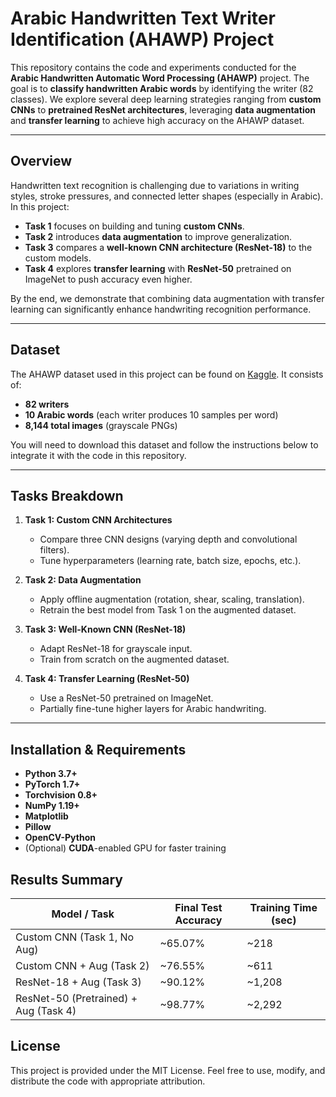 # Arabic Handwritten Text Writer Identification (AHAWP) Project

This repository contains the code and experiments conducted for the **Arabic Handwritten Automatic Word Processing (AHAWP)** project. The goal is to **classify handwritten Arabic words** by identifying the writer (82 classes). We explore several deep learning strategies ranging from **custom CNNs** to **pretrained ResNet architectures**, leveraging **data augmentation** and **transfer learning** to achieve high accuracy on the AHAWP dataset.

---


## Overview
Handwritten text recognition is challenging due to variations in writing styles, stroke pressures, and connected letter shapes (especially in Arabic). In this project:
- **Task 1** focuses on building and tuning **custom CNNs**.
- **Task 2** introduces **data augmentation** to improve generalization.
- **Task 3** compares a **well-known CNN architecture (ResNet-18)** to the custom models.
- **Task 4** explores **transfer learning** with **ResNet-50** pretrained on ImageNet to push accuracy even higher.

By the end, we demonstrate that combining data augmentation with transfer learning can significantly enhance handwriting recognition performance.

---

## Dataset
The AHAWP dataset used in this project can be found on [Kaggle](https://www.kaggle.com/datasets/m7mdodeh/isolated-words-per-user/). It consists of:
- **82 writers**  
- **10 Arabic words** (each writer produces 10 samples per word)  
- **8,144 total images** (grayscale PNGs)

You will need to download this dataset and follow the instructions below to integrate it with the code in this repository.

---

## Tasks Breakdown
1. **Task 1: Custom CNN Architectures**  
   - Compare three CNN designs (varying depth and convolutional filters).  
   - Tune hyperparameters (learning rate, batch size, epochs, etc.).  

2. **Task 2: Data Augmentation**  
   - Apply offline augmentation (rotation, shear, scaling, translation).  
   - Retrain the best model from Task 1 on the augmented dataset.  

3. **Task 3: Well-Known CNN (ResNet-18)**  
   - Adapt ResNet-18 for grayscale input.  
   - Train from scratch on the augmented dataset.  

4. **Task 4: Transfer Learning (ResNet-50)**  
   - Use a ResNet-50 pretrained on ImageNet.  
   - Partially fine-tune higher layers for Arabic handwriting.  

---

## Installation & Requirements
- **Python 3.7+**
- **PyTorch 1.7+**
- **Torchvision 0.8+**
- **NumPy 1.19+**
- **Matplotlib**
- **Pillow**
- **OpenCV-Python**  
- (Optional) **CUDA**-enabled GPU for faster training


## Results Summary
| **Model / Task**                     | **Final Test Accuracy** | **Training Time (sec)** |
|--------------------------------------|--------------------------|--------------------------|
| Custom CNN (Task 1, No Aug)          | ~65.07%                 | ~218                    |
| Custom CNN + Aug (Task 2)            | ~76.55%                 | ~611                    |
| ResNet-18 + Aug (Task 3)             | ~90.12%                 | ~1,208                  |
| ResNet-50 (Pretrained) + Aug (Task 4)| ~98.77%                 | ~2,292                  |


## License
This project is provided under the MIT License. Feel free to use, modify, and distribute the code with appropriate attribution.
